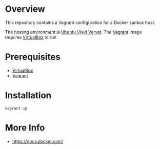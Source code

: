 # Overview

This repository contains a Vagrant configuration for a Docker sanbox host. 

The hosting environment is [Ubuntu Vivid Vervet](http://cloud-images.ubuntu.com/vagrant/vivid/current/). The [Vagrant](https://www.vagrantup.com/) image requires [VirtualBox](https://www.virtualbox.org/) to run. 

# Prerequisites

* [VirtualBox](https://www.virtualbox.org/)
* [Vagrant](https://www.vagrantup.com/)

# Installation

```
vagrant up
```

# More Info

* https://docs.docker.com/
